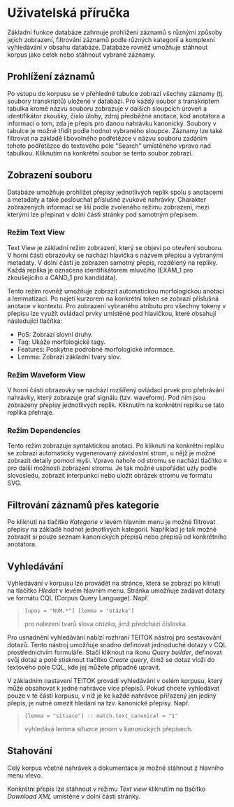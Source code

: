 # Uživatelská příručka

Základní funkce databáze zahrnuje prohlížení záznamů s různými způsoby jejich zobrazení, filtrování záznamů podle různých kategorií a komplexní vyhledávání v obsahu databáze. 
Databáze rovněž umožňuje stáhnout korpus jako celek nebo stáhnout vybrané záznamy.

## Prohlížení záznamů
Po vstupu do korpusu se v přehledné tabulce zobrazí všechny záznamy (tj. soubory transkriptů) uložené v databázi. 
Pro každý soubor s transkriptem tabulka kromě názvu souboru zobrazuje v dalších sloupcích úroveň a identifikátor zkoušky, číslo úlohy, zdroj předběžné anotace, kód anotátora a informaci o tom, zda je přepis pro danou nahrávku kanonický.
Soubory v tabulce je možné třídit podle hodnot vybraného sloupce. 
Záznamy lze také filtrovat na základě libovolného podřetězce v názvu souboru zadáním tohoto podřetězce do textového pole "Search" umístěného vpravo nad tabulkou. Kliknutím na konkrétní soubor se tento soubor zobrazí.

## Zobrazení souboru
Databáze umožňuje prohlížet přepisy jednotlivých replik spolu s anotacemi a metadaty a také poslouchat příslušné zvukové nahrávky. 
Charakter zobrazených informací se liší podle zvoleného režimu zobrazení, mezi kterými lze přepínat v dolní části stránky pod samotným přepisem.

### Režim Text View
Text View je základní režim zobrazení, který se objeví po otevření souboru. 
V horní části obrazovky se nachází hlavička s názvem přepisu a vybranými metadaty. 
V dolní části je zobrazen samotný přepis, rozdělený na repliky. 
Každá replika je označena identifikátorem mluvčího (EXAM_1 pro zkoušejícího a CAND_1 pro kandidáta).

Tento režim rovněž umožňuje zobrazit automatickou morfologickou anotaci a lemmatizaci. 
Po najetí kurzorem na konkrétní token se zobrazí příslušná anotace v kontextu. 
Pro zobrazení vybraného atributu pro všechny tokeny v přepisu lze využít ovládací prvky umístěné pod hlavičkou, které obsahují následující tlačítka:
- PoS: Zobrazí slovní druhy.
- Tag: Ukáže morfologické tagy.
- Features: Poskytne podrobné morfologické informace.
- Lemma: Zobrazí základní tvary slov.

### Režim Waveform View
V horní části obrazovky se nachází rozšířený ovládací prvek pro přehrávání nahrávky, který zobrazuje graf signálu (tzv. waveform).
Pod ním jsou zobrazeny přepisy jednotlivých replik.
Kliknutím na konkrétní repliku se tato replika přehraje.

### Režim Dependencies
Tento režim zobrazuje syntaktickou anotaci.
Po kliknutí na konkrétní repliku se zobrazí automaticky vygenerovaný závislostní strom, u nějž je možné zobrazit detaily pomocí myši.
Vpravo nahoře od stromu se nachází tlačítko ≡ pro další možnosti zobrazení stromu.
Je tak možné uspořádat uzly podle slovosledu, zobrazit interpunkci nebo uložit obrázek stromu ve formátu SVG.

## Filtrování záznamů přes kategorie
Po kliknutí na tlačítko _Kategorie_ v levém hlavním menu je možné filtrovat přepisy na základě hodnot jednotlivých kategorií.
Například je tak možné zobrazit si pouze seznam kanonických přepisů nebo přepisů od konkrétního anotátora. 

## Vyhledávání
Vyhledávání v korpusu lze provádět na stránce, která se zobrazí po klinutí na tlačítko _Hledat_ v levém hlavním menu.
Stránka umožňuje zadávat dotazy ve formátu CQL (Corpus Query Language). Např.

> `[upos = "NUM.*"] [lemma = "otázka"]`
>
> pro nalezení tvarů slova _otázka_, jimž předchází číslovka.
    

Pro usnadnění vyhledávání nabízí rozhraní TEITOK nástroj pro sestavování dotazů. Tento nástroj umožňuje snadno definovat jednoduché dotazy v CQL prostřednictvím formuláře. 
Stačí kliknout na ikonu _Query builder_, definovat svůj dotaz a poté stisknout tlačítko _Create query_, čímž se dotaz vloží do textového pole CQL, kde jej můžete případně upravit.

V základním nastavení TEITOK provádí vyhledávání v celém korpusu, který může obsahovat k jedné nahrávce více přepisů. 
Pokud chcete vyhledávat pouze v té části korpusu, v níž je ke každé nahrávce přiřazený jen jediný přepis, je nutné omezit hledání na tzv. kanonické přepisy. Např.

> `[lemma = "situace"] :: match.text_canonical = "1"`
>
>  vyhledává lemma _situace_ jenom v kanonických přepisech.

## Stahování
Celý korpus včetně nahrávek a dokumentace je možné stáhnout z hlavního menu vlevo.

Konkrétní přepis lze stáhnout v režimu _Text view_ kliknutím na tlačítko _Download XML_ umístěné v dolní části stránky.
